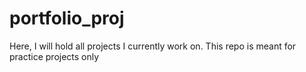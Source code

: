 # portfolio_proj
Here, I will hold all projects I currently work on. This repo is meant for practice projects only
